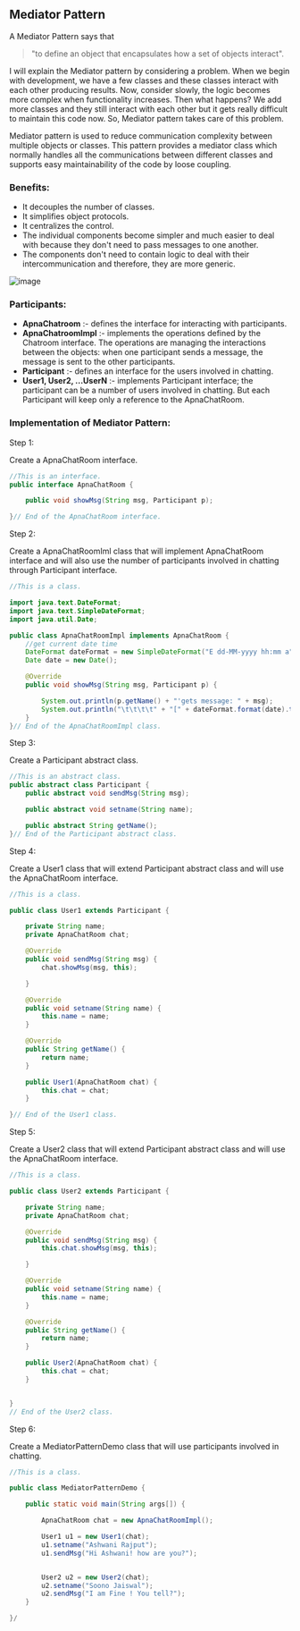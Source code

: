 ## Mediator Pattern

A Mediator Pattern says that
> "to define an object that encapsulates how a set of objects interact".

I will explain the Mediator pattern by considering a problem. When we begin with development, we have a few classes and
these classes interact with each other producing results. Now, consider slowly, the logic becomes more complex when
functionality increases. Then what happens? We add more classes and they still interact with each other but it gets
really difficult to maintain this code now. So, Mediator pattern takes care of this problem.

Mediator pattern is used to reduce communication complexity between multiple objects or classes. This pattern provides a
mediator class which normally handles all the communications between different classes and supports easy maintainability
of the code by loose coupling.

### Benefits:

- It decouples the number of classes.
- It simplifies object protocols.
- It centralizes the control.
- The individual components become simpler and much easier to deal with because they don't need to pass messages to one
  another.
- The components don't need to contain logic to deal with their intercommunication and therefore, they are more generic.

![image](https://www.javatpoint.com/images/designpattern/mediator-pattern.png)

### Participants:

- **ApnaChatroom** :- defines the interface for interacting with participants.
- **ApnaChatroomImpl** :- implements the operations defined by the Chatroom interface. The operations are managing the
  interactions between the objects: when one participant sends a message, the message is sent to the other participants.
- **Participant** :- defines an interface for the users involved in chatting.
- **User1, User2, ...UserN** :- implements Participant interface; the participant can be a number of users involved in
  chatting. But each Participant will keep only a reference to the ApnaChatRoom.

### Implementation of Mediator Pattern:

Step 1:

Create a ApnaChatRoom interface.

```java
//This is an interface.  
public interface ApnaChatRoom {

    public void showMsg(String msg, Participant p);

}// End of the ApnaChatRoom interface.
```  

Step 2:

Create a ApnaChatRoomIml class that will implement ApnaChatRoom interface and will also use the number of participants
involved in chatting through Participant interface.

```java
//This is a class.  

import java.text.DateFormat;
import java.text.SimpleDateFormat;
import java.util.Date;

public class ApnaChatRoomImpl implements ApnaChatRoom {
    //get current date time   
    DateFormat dateFormat = new SimpleDateFormat("E dd-MM-yyyy hh:mm a");
    Date date = new Date();

    @Override
    public void showMsg(String msg, Participant p) {

        System.out.println(p.getName() + "'gets message: " + msg);
        System.out.println("\t\t\t\t" + "[" + dateFormat.format(date).toString() + "]");
    }
}// End of the ApnaChatRoomImpl class.
```  

Step 3:

Create a Participant abstract class.

```java
//This is an abstract class.  
public abstract class Participant {
    public abstract void sendMsg(String msg);

    public abstract void setname(String name);

    public abstract String getName();
}// End of the Participant abstract class.
```  

Step 4:

Create a User1 class that will extend Participant abstract class and will use the ApnaChatRoom interface.

```java
//This is a class.

public class User1 extends Participant {

    private String name;
    private ApnaChatRoom chat;

    @Override
    public void sendMsg(String msg) {
        chat.showMsg(msg, this);

    }

    @Override
    public void setname(String name) {
        this.name = name;
    }

    @Override
    public String getName() {
        return name;
    }

    public User1(ApnaChatRoom chat) {
        this.chat = chat;
    }

}// End of the User1 class.
```  

Step 5:

Create a User2 class that will extend Participant abstract class and will use the ApnaChatRoom interface.

```java
//This is a class.

public class User2 extends Participant {

    private String name;
    private ApnaChatRoom chat;

    @Override
    public void sendMsg(String msg) {
        this.chat.showMsg(msg, this);

    }

    @Override
    public void setname(String name) {
        this.name = name;
    }

    @Override
    public String getName() {
        return name;
    }

    public User2(ApnaChatRoom chat) {
        this.chat = chat;
    }


}
// End of the User2 class.
```  

Step 6:

Create a MediatorPatternDemo class that will use participants involved in chatting.

```java
//This is a class.

public class MediatorPatternDemo {

    public static void main(String args[]) {

        ApnaChatRoom chat = new ApnaChatRoomImpl();

        User1 u1 = new User1(chat);
        u1.setname("Ashwani Rajput");
        u1.sendMsg("Hi Ashwani! how are you?");


        User2 u2 = new User2(chat);
        u2.setname("Soono Jaiswal");
        u2.sendMsg("I am Fine ! You tell?");
    }

}/
```
